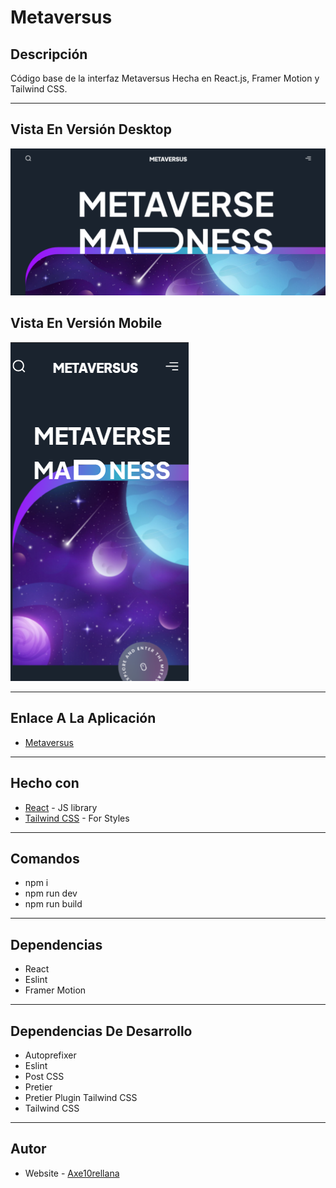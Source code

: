 # Metaversus

## Descripción

Código base de la interfaz Metaversus Hecha en React.js, Framer Motion y Tailwind CSS.

---

## Vista En Versión Desktop

![Vista_En_Versión_Desktop](src/assets/design/desktop-preview.jpg)

## Vista En Versión Mobile

![Vista_En_Versión_Mobile](src/assets/design/mobile-design.jpg)

---

## Enlace A La Aplicación

- [Metaversus](https://modern-ui-metaversus.netlify.app/)

---

## Hecho con

- [React](https://react.dev/) - JS library
- [Tailwind CSS](https://tailwindcss.com/) - For Styles

---

## Comandos

- npm i
- npm run dev
- npm run build

---

## Dependencias

- React
- Eslint
- Framer Motion

---

## Dependencias De Desarrollo

- Autoprefixer
- Eslint
- Post CSS
- Pretier
- Pretier Plugin Tailwind CSS
- Tailwind CSS

---

## Autor

- Website - [Axe10rellana](https://axe10rellana.github.io/portafolio/portafolio/)
